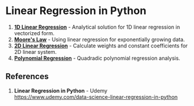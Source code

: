 # Linear Regression in Python

1.  **[1D Linear Regression](https://github.com/nkuhta/Linear-Regression-Python/blob/master/linear_1D.py)** - Analytical solution for 1D linear regression in vectorized form.
2.  **[Moore's Law](https://github.com/nkuhta/Linear-Regression-Python/blob/master/moore.py)** - Using linear regression for exponentially growing data.  
3.  **[2D Linear Regression](https://github.com/nkuhta/Linear-Regression-Python/blob/master/linear_2D.py)** - Calculate weights and constant coefficients for 2D linear system.  
4.  **[Polynomial Regression](https://github.com/nkuhta/Linear-Regression-Python/blob/master/polynomial_regression.py)** - Quadradic polynomial regression analysis. 


##  References
1.  **Linear Regression in Python** - Udemy   
	https://www.udemy.com/data-science-linear-regression-in-python
